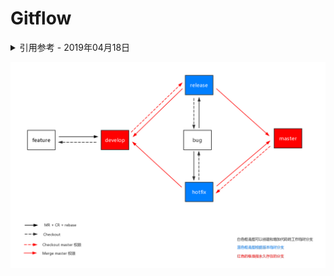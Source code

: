 # Gitflow

<details>
<summary>引用参考 - 2019年04月18日</summary>

- [A successful Git branching model](https://nvie.com/posts/a-successful-git-branching-model/)
- [Using git-flow to automate your git branching workflow](https://jeffkreeftmeijer.com/git-flow/)

</details>

![](img/code_flow_digram.png)
